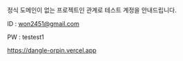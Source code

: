 정식 도메인이 없는 프로젝트인 관계로 테스트 계정을 안내드립니다.

ID : won2451@gmail.com

PW : testest1

https://dangle-orpin.vercel.app
